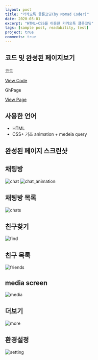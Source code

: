 ```yaml
---
layout: post
title: "카카오톡 클론코딩(by Nomad Coder)"
date: 2020-05-01
excerpt: "HTML+CSS를 이용한 카카오톡 클론코딩"
tags: [sample post, readability, test]
project: true
comments: true
---
```


## 코드 및 완성된 페이지보기

코드

<a href="https://github.com/HyungMinKang/KakaoTalk-CloneCoding" class="btn btn-success">View Code</a>

GhPage

<a href="https://hyungminkang.github.io/KakaoTalk-CloneCoding/" class="btn btn-success">View Page</a>

## 사용한 언어

-   HTML
-   CSS+ 기초 animation + medeia query

## 완성된 페이지 스크린샷

## 채팅방

![chat](https://user-images.githubusercontent.com/58967292/82769073-c6abe780-9e6d-11ea-948b-62a9d0e7ce92.JPG)
![chat_animation](https://user-images.githubusercontent.com/58967292/82769075-c875ab00-9e6d-11ea-99ba-8b6b54d7ba72.JPG)

## 채팅방 목록

![chats](https://user-images.githubusercontent.com/58967292/82769081-cc093200-9e6d-11ea-9c5b-df00f8cdafa2.JPG)

## 친구찾기

![find](https://user-images.githubusercontent.com/58967292/82641073-b4039980-9c46-11ea-90b6-67b96779ce97.JPG)

## 친구 목록

![friends](https://user-images.githubusercontent.com/58967292/82641093-be259800-9c46-11ea-9305-85af9653a4fa.JPG)

## media screen

![media](https://user-images.githubusercontent.com/58967292/82641111-c5e53c80-9c46-11ea-91a4-478ee8235558.JPG)

## 더보기

![more](https://user-images.githubusercontent.com/58967292/82641129-cc73b400-9c46-11ea-9088-8806e67c4408.JPG)

## 환경설정

![setting](https://user-images.githubusercontent.com/58967292/82641137-d1d0fe80-9c46-11ea-867b-65186a972ca6.JPG)

